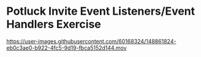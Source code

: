 # Potluck Invite Event Listeners/Event Handlers Exercise



https://user-images.githubusercontent.com/60168324/148861824-eb0c3ae0-b922-4fc5-9d19-fbca5152d144.mov
